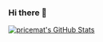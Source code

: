 ### Hi there 👋

<!--
**pricemat/pricemat** is a ✨ _special_ ✨ repository because its `README.md` (this file) appears on your GitHub profile.

Here are some ideas to get you started:

- 🔭 I’m currently working on ...
- 🌱 I’m currently learning ...
- 👯 I’m looking to collaborate on ...
- 🤔 I’m looking for help with ...
- 💬 Ask me about ...
- 📫 How to reach me: ...
- 😄 Pronouns: ...
- ⚡ Fun fact: ...
-->
  <a href="https://awesome-github-stats.azurewebsites.net/index.html??cardType=level&theme=outrun&preferLogin=false">    <img  alt="pricemat's GitHub Stats" src="https://awesome-github-stats.azurewebsites.net/user-stats/pricemat?cardType=level&theme=outrun&preferLogin=false" />  </a>

